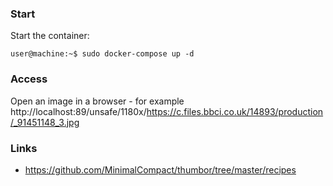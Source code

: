 ### Start
Start the container:
```console
user@machine:~$ sudo docker-compose up -d
```

### Access
Open an image in a browser - for example
http://localhost:89/unsafe/1180x/https://c.files.bbci.co.uk/14893/production/_91451148_3.jpg

### Links
- https://github.com/MinimalCompact/thumbor/tree/master/recipes
